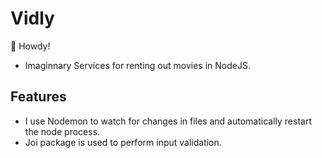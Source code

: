 # Vidly
👋 Howdy!

- Imaginnary Services for renting out movies in NodeJS.

## Features
- I use Nodemon to watch for changes in files and automatically restart the node process.
- Joi package is used to perform input validation. 
